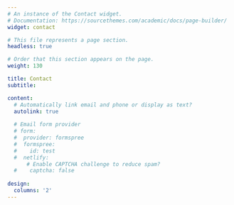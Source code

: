 ```yaml
---
# An instance of the Contact widget.
# Documentation: https://sourcethemes.com/academic/docs/page-builder/
widget: contact

# This file represents a page section.
headless: true

# Order that this section appears on the page.
weight: 130

title: Contact
subtitle:

content:
  # Automatically link email and phone or display as text?
  autolink: true
  
  # Email form provider
  # form:
  #  provider: formspree
  #  formspree:
  #    id: test
  #  netlify:
      # Enable CAPTCHA challenge to reduce spam?
  #    captcha: false
  
design:
  columns: '2'
---
```

